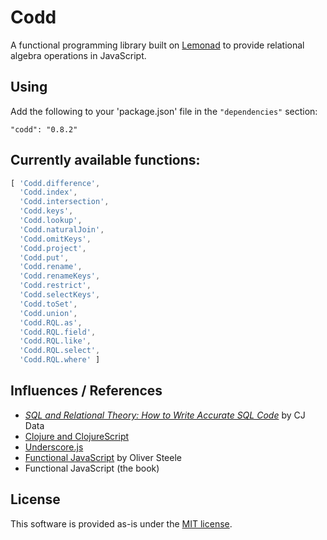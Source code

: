 Codd
====

A functional programming library built on [Lemonad](http://www.functionaljavascript.org) to provide relational algebra operations in JavaScript.

## Using

Add the following to your 'package.json' file in the `"dependencies"` section:

    "codd": "0.8.2"

## Currently available functions:

```javascript
[ 'Codd.difference',
  'Codd.index',
  'Codd.intersection',
  'Codd.keys',
  'Codd.lookup',
  'Codd.naturalJoin',
  'Codd.omitKeys',
  'Codd.project',
  'Codd.put',
  'Codd.rename',
  'Codd.renameKeys',
  'Codd.restrict',
  'Codd.selectKeys',
  'Codd.toSet',
  'Codd.union',
  'Codd.RQL.as',
  'Codd.RQL.field',
  'Codd.RQL.like',
  'Codd.RQL.select',
  'Codd.RQL.where' ]
```

Influences / References
-----------------------

* *[SQL and Relational Theory: How to Write Accurate SQL Code](http://www.amazon.com/gp/product/1449316409/?tag=fogus-20)* by CJ Data
* [Clojure and ClojureScript](http://www.clojuredocs.org)
* [Underscore.js](http://underscorejs.org/)
* [Functional JavaScript](http://osteele.com/sources/javascript/functional/) by Oliver Steele
* Functional JavaScript (the book)

## License

This software is provided as-is under the [MIT license](http://opensource.org/licenses/MIT).

